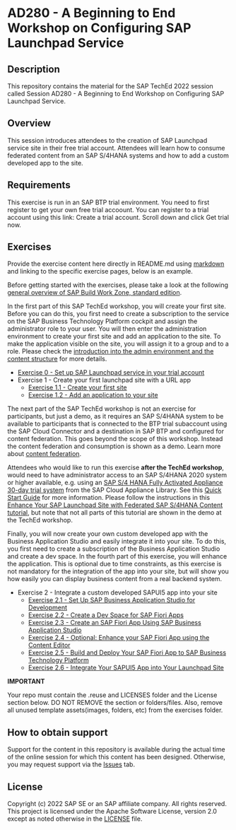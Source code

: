 # AD280 - A Beginning to End Workshop on Configuring SAP Launchpad Service

## Description

This repository contains the material for the SAP TechEd 2022 session called Session AD280 - A Beginning to End Workshop on Configuring SAP Launchpad Service.  

## Overview

This session introduces attendees to the creation of SAP Launchpad service site in their free trial account. Attendees will learn how to consume federated content from an SAP S/4HANA systems and how to add a custom developed app to the site. 

## Requirements

This exercise is run in an SAP BTP trial environment. You need to first register to get your own free trial accoount. You can register to a trial account using this link: Create a trial account. Scroll down and click Get trial now.

## Exercises

Provide the exercise content here directly in README.md using [markdown](https://guides.github.com/features/mastering-markdown/) and linking to the specific exercise pages, below is an example.

Before getting started with the exercises, please take a look at the following [general overview of SAP Build Work Zone, standard edition](intro/overview.md).

In the first part of this SAP TechEd workshop, you will create your first site. Before you can do this, you first need to create a subscription to the service on the SAP Business Technology Platform cockpit and assign the administrator role to your user. You will then enter the administration environment to create your first site and add an application to the site. To make the application visible on the site, you will assign it to a group and to a role. Please check the [introduction into the admin environment and the content structure](intro/admin.md) for more details.

- [Exercise 0 - Set up SAP Launchpad service in your trial account](https://developers.sap.com/tutorials/cp-portal-cloud-foundry-getting-started.html)
- Exercise 1 - Create your first launchpad site with a URL app
    - [Exercise 1.1 - Create your first site](https://developers.sap.com/tutorials/cp-portal-cloud-foundry-create-sitelaunchpad.html)
    - [Exercise 1.2 - Add an application to your site](https://developers.sap.com/tutorials/cp-portal-cloud-foundry-new-sapui5.html)


The next part of the SAP TechEd workshop is not an exercise for participants, but just a demo, as it requires an SAP S/4HANA system to be available to participants that is connected to the BTP trial subaccount using the SAP Cloud Connector and a destination in SAP BTP and configured for content federation. This goes beyond the scope of this workshop. Instead the content federation and consumption is shown as a demo. Learn more about [content federation](intro/federation.md).

Attendees who would like to run this exercise **after the TechEd workshop**, would need to have administrator access to an SAP S/4HANA 2020 system or higher available, e.g. using an [SAP S/4 HANA Fully Activated Appliance 30-day trial system](https://www.sap.com/products/erp/s4hana/trial.html) from the SAP Cloud Appliance Library. See this [Quick Start Guide](https://www.sap.com/documents/2019/04/4276422b-487d-0010-87a3-c30de2ffd8ff.html#page=1) for more information. Please follow the instructions in this [Enhance Your SAP Launchpad Site with Federated SAP S/4HANA Content tutorial](https://developers.sap.com/mission.launchpad-s4hana.html), but note that not all parts of this tutorial are shown in the demo at the TechEd workshop.

Finally, you will now create your own custom developed app with the Business Application Studio and easily integrate it into your site. To do this, you first need to create a subscription of the Business Application Studio and create a dev space. In the fourth part of this exercise, you will enhance the application. This is optional due to time constraints, as this exercise is not mandatory for the integration of the app into your site, but will show you how easily you can display business content from a real backend system.

- Exercise 2 - Integrate a custom developed SAPUI5 app into your site
    - [Exercise 2.1 - Set Up SAP Business Application Studio for Development](https://developers.sap.com/tutorials/cp-portal-cloud-foundry-create-sitelaunchpad.html)
    - [Exercise 2.2 - Create a Dev Space for SAP Fiori Apps](https://developers.sap.com/tutorials/cp-portal-cloud-foundry-new-sapui5.html)
    - [Exercise 2.3 - Create an SAP Fiori App Using SAP Business Application Studio](https://developers.sap.com/tutorials/cp-portal-cloud-foundry-new-sapui5.html)
    - [Exercise 2.4 - Optional: Enhance your SAP Fiori App using the Content Editor](https://developers.sap.com/tutorials/cp-portal-cloud-foundry-new-sapui5.html)
    - [Exercise 2.5 - Build and Deploy Your SAP Fiori App to SAP Business Technology Platform](https://developers.sap.com/tutorials/cp-portal-cloud-foundry-new-sapui5.html)
    - [Exercise 2.6 - Integrate Your SAPUI5 App into Your Launchpad Site](https://developers.sap.com/tutorials/cp-portal-cloud-foundry-create-sitelaunchpad.html)


**IMPORTANT**

Your repo must contain the .reuse and LICENSES folder and the License section below. DO NOT REMOVE the section or folders/files. Also, remove all unused template assets(images, folders, etc) from the exercises folder. 

## How to obtain support

Support for the content in this repository is available during the actual time of the online session for which this content has been designed. Otherwise, you may request support via the [Issues](../../issues) tab.

## License
Copyright (c) 2022 SAP SE or an SAP affiliate company. All rights reserved. This project is licensed under the Apache Software License, version 2.0 except as noted otherwise in the [LICENSE](LICENSES/Apache-2.0.txt) file.
